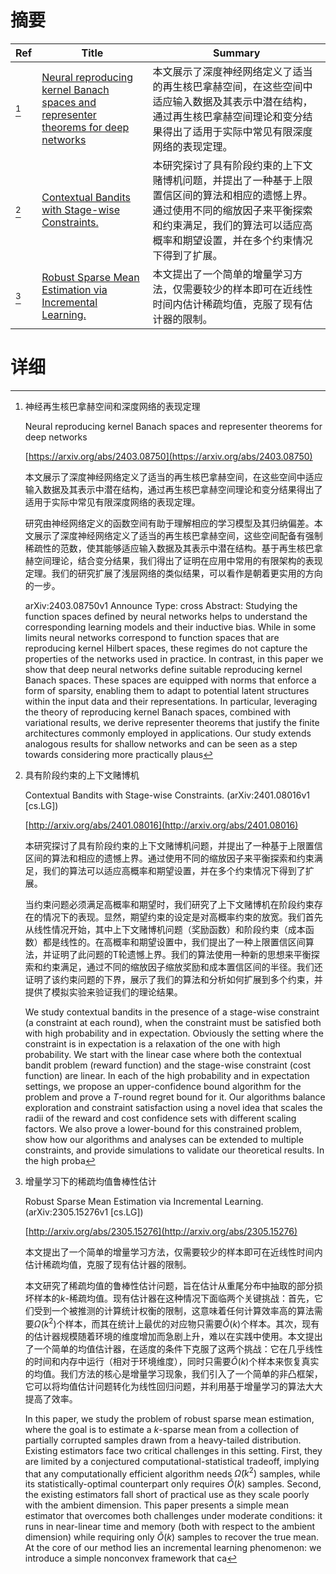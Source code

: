 # 摘要

| Ref | Title | Summary |
| --- | --- | --- |
| [^1] | [Neural reproducing kernel Banach spaces and representer theorems for deep networks](https://arxiv.org/abs/2403.08750) | 本文展示了深度神经网络定义了适当的再生核巴拿赫空间，在这些空间中适应输入数据及其表示中潜在结构，通过再生核巴拿赫空间理论和变分结果得出了适用于实际中常见有限深度网络的表现定理。 |
| [^2] | [Contextual Bandits with Stage-wise Constraints.](http://arxiv.org/abs/2401.08016) | 本研究探讨了具有阶段约束的上下文赌博机问题，并提出了一种基于上限置信区间的算法和相应的遗憾上界。通过使用不同的缩放因子来平衡探索和约束满足，我们的算法可以适应高概率和期望设置，并在多个约束情况下得到了扩展。 |
| [^3] | [Robust Sparse Mean Estimation via Incremental Learning.](http://arxiv.org/abs/2305.15276) | 本文提出了一个简单的增量学习方法，仅需要较少的样本即可在近线性时间内估计稀疏均值，克服了现有估计器的限制。 |

# 详细

[^1]: 神经再生核巴拿赫空间和深度网络的表现定理

    Neural reproducing kernel Banach spaces and representer theorems for deep networks

    [https://arxiv.org/abs/2403.08750](https://arxiv.org/abs/2403.08750)

    本文展示了深度神经网络定义了适当的再生核巴拿赫空间，在这些空间中适应输入数据及其表示中潜在结构，通过再生核巴拿赫空间理论和变分结果得出了适用于实际中常见有限深度网络的表现定理。

    

    研究由神经网络定义的函数空间有助于理解相应的学习模型及其归纳偏差。本文展示了深度神经网络定义了适当的再生核巴拿赫空间，这些空间配备有强制稀疏性的范数，使其能够适应输入数据及其表示中潜在结构。基于再生核巴拿赫空间理论，结合变分结果，我们得出了证明在应用中常用的有限架构的表现定理。我们的研究扩展了浅层网络的类似结果，可以看作是朝着更实用的方向的一步。

    arXiv:2403.08750v1 Announce Type: cross  Abstract: Studying the function spaces defined by neural networks helps to understand the corresponding learning models and their inductive bias. While in some limits neural networks correspond to function spaces that are reproducing kernel Hilbert spaces, these regimes do not capture the properties of the networks used in practice. In contrast, in this paper we show that deep neural networks define suitable reproducing kernel Banach spaces.   These spaces are equipped with norms that enforce a form of sparsity, enabling them to adapt to potential latent structures within the input data and their representations. In particular, leveraging the theory of reproducing kernel Banach spaces, combined with variational results, we derive representer theorems that justify the finite architectures commonly employed in applications. Our study extends analogous results for shallow networks and can be seen as a step towards considering more practically plaus
    
[^2]: 具有阶段约束的上下文赌博机

    Contextual Bandits with Stage-wise Constraints. (arXiv:2401.08016v1 [cs.LG])

    [http://arxiv.org/abs/2401.08016](http://arxiv.org/abs/2401.08016)

    本研究探讨了具有阶段约束的上下文赌博机问题，并提出了一种基于上限置信区间的算法和相应的遗憾上界。通过使用不同的缩放因子来平衡探索和约束满足，我们的算法可以适应高概率和期望设置，并在多个约束情况下得到了扩展。

    

    当约束问题必须满足高概率和期望时，我们研究了上下文赌博机在阶段约束存在的情况下的表现。显然，期望约束的设定是对高概率约束的放宽。我们首先从线性情况开始，其中上下文赌博机问题（奖励函数）和阶段约束（成本函数）都是线性的。在高概率和期望设置中，我们提出了一种上限置信区间算法，并证明了此问题的T轮遗憾上界。我们的算法使用一种新的思想来平衡探索和约束满足，通过不同的缩放因子缩放奖励和成本置信区间的半径。我们还证明了该约束问题的下界，展示了我们的算法和分析如何扩展到多个约束，并提供了模拟实验来验证我们的理论结果。

    We study contextual bandits in the presence of a stage-wise constraint (a constraint at each round), when the constraint must be satisfied both with high probability and in expectation. Obviously the setting where the constraint is in expectation is a relaxation of the one with high probability. We start with the linear case where both the contextual bandit problem (reward function) and the stage-wise constraint (cost function) are linear. In each of the high probability and in expectation settings, we propose an upper-confidence bound algorithm for the problem and prove a $T$-round regret bound for it. Our algorithms balance exploration and constraint satisfaction using a novel idea that scales the radii of the reward and cost confidence sets with different scaling factors. We also prove a lower-bound for this constrained problem, show how our algorithms and analyses can be extended to multiple constraints, and provide simulations to validate our theoretical results. In the high proba
    
[^3]: 增量学习下的稀疏均值鲁棒性估计

    Robust Sparse Mean Estimation via Incremental Learning. (arXiv:2305.15276v1 [cs.LG])

    [http://arxiv.org/abs/2305.15276](http://arxiv.org/abs/2305.15276)

    本文提出了一个简单的增量学习方法，仅需要较少的样本即可在近线性时间内估计稀疏均值，克服了现有估计器的限制。

    

    本文研究了稀疏均值的鲁棒性估计问题，旨在估计从重尾分布中抽取的部分损坏样本的$k$-稀疏均值。现有估计器在这种情况下面临两个关键挑战：首先，它们受到一个被推测的计算统计权衡的限制，这意味着任何计算效率高的算法需要$\tilde\Omega(k^2)$个样本，而其在统计上最优的对应物只需要$\tilde O(k)$个样本。其次，现有的估计器规模随着环境的维度增加而急剧上升，难以在实践中使用。本文提出了一个简单的均值估计器，在适度的条件下克服了这两个挑战：它在几乎线性的时间和内存中运行（相对于环境维度），同时只需要$\tilde O(k)$个样本来恢复真实的均值。我们方法的核心是增量学习现象，我们引入了一个简单的非凸框架，它可以将均值估计问题转化为线性回归问题，并利用基于增量学习的算法大大提高了效率。

    In this paper, we study the problem of robust sparse mean estimation, where the goal is to estimate a $k$-sparse mean from a collection of partially corrupted samples drawn from a heavy-tailed distribution. Existing estimators face two critical challenges in this setting. First, they are limited by a conjectured computational-statistical tradeoff, implying that any computationally efficient algorithm needs $\tilde\Omega(k^2)$ samples, while its statistically-optimal counterpart only requires $\tilde O(k)$ samples. Second, the existing estimators fall short of practical use as they scale poorly with the ambient dimension. This paper presents a simple mean estimator that overcomes both challenges under moderate conditions: it runs in near-linear time and memory (both with respect to the ambient dimension) while requiring only $\tilde O(k)$ samples to recover the true mean. At the core of our method lies an incremental learning phenomenon: we introduce a simple nonconvex framework that ca
    

